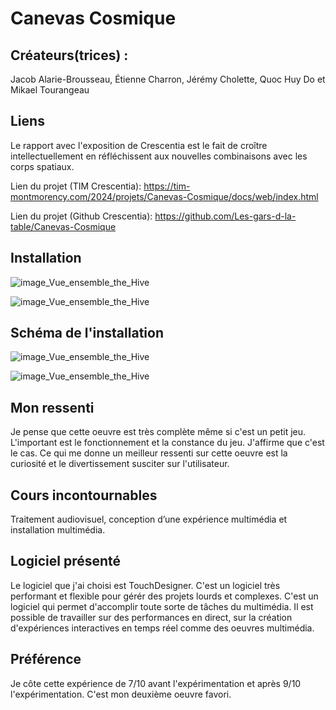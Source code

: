 # Canevas Cosmique

## Créateurs(trices) :
Jacob Alarie-Brousseau, Étienne Charron, Jérémy Cholette, Quoc Huy Do et Mikael Tourangeau 


## Liens
Le rapport avec l'exposition de Crescentia est le fait de croître intellectuellement en réfléchissent aux nouvelles combinaisons avec les corps spatiaux.

Lien du projet (TIM Crescentia):
https://tim-montmorency.com/2024/projets/Canevas-Cosmique/docs/web/index.html

Lien du projet (Github Crescentia):
https://github.com/Les-gars-d-la-table/Canevas-Cosmique


## Installation 

![image_Vue_ensemble_the_Hive](Medias/Vue_ensemble_the_Hive.JPG)

![image_Vue_ensemble_the_Hive](Medias/Vue_ensemble_the_Hive.JPG)


## Schéma de l'installation

![image_Vue_ensemble_the_Hive](Medias/Vue_ensemble_the_Hive.JPG)

![image_Vue_ensemble_the_Hive](Medias/Vue_ensemble_the_Hive.JPG)


## Mon ressenti
Je pense que cette oeuvre est très complète même si c'est un petit jeu. L'important est le fonctionnement et la constance du jeu. J'affirme que c'est le cas. Ce qui me donne un meilleur ressenti sur cette oeuvre est la curiosité et le divertissement susciter sur l'utilisateur.


## Cours incontournables
Traitement audiovisuel, conception d’une expérience multimédia et installation multimédia.


## Logiciel présenté
Le logiciel que j'ai choisi est TouchDesigner. C'est un logiciel très performant et flexible pour gérér des projets lourds et complexes. C'est un logiciel qui permet d'accomplir toute sorte de tâches du multimédia. Il est possible de travailler sur des performances en direct, sur la création d'expériences interactives en temps réel comme des oeuvres multimédia. 


## Préférence
Je côte cette expérience de 7/10 avant l'expérimentation et après 9/10 l'expérimentation. C'est mon deuxième oeuvre favori. 

